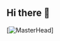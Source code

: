 ## Hi there 👋

[![MasterHead]("https://github.com/user-attachments/assets/d05efc11-994f-406e-bd03-2bac42e6d7c6")]
<!--
**MrSabso/MrSabso** is a ✨ _special_ ✨ repository because its `README.md` (this file) appears on your GitHub profile.

Here are some ideas to get you started:

- 🔭 I’m currently working on ...
- 🌱 I’m currently learning ...
- 👯 I’m looking to collaborate on ...
- 🤔 I’m looking for help with ...
- 💬 Ask me about ...
- 📫 How to reach me: ...
- 😄 Pronouns: ...
- ⚡ Fun fact: ...
-->
